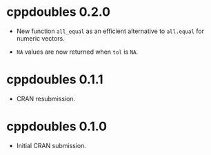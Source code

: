 # cppdoubles 0.2.0

* New function `all_equal` as an efficient alternative to `all.equal` for 
numeric vectors.

* `NA` values are now returned when `tol` is `NA`.

# cppdoubles 0.1.1

* CRAN resubmission.

# cppdoubles 0.1.0

* Initial CRAN submission.

